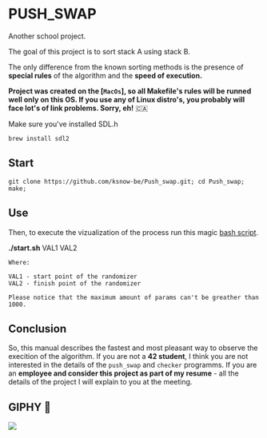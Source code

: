 # PUSH_SWAP

Another school project.

The goal of this project is to sort stack A using stack B.


The only difference from the known sorting methods is the presence of **special rules** of the algorithm and the **speed of execution.**

**Project was created on the [`MacOs`], so all Makefile's rules will be runned well only on this OS. 
If you use any of Linux distro's, you probably will face lot's of link problems. Sorry, eh!**  🇨🇦 

Make sure you've installed SDL.h
```
brew install sdl2
```
## Start
```
git clone https://github.com/ksnow-be/Push_swap.git; cd Push_swap; make;
```
## Use

Then, to execute the vizualization of the process run this magic [bash script](start.sh).

**./start.sh** VAL1 VAL2
  
```
Where:

VAL1 - start point of the randomizer
VAL2 - finish point of the randomizer

Please notice that the maximum amount of params can't be greather than 1000.
```
## Conclusion

So, this manual describes the fastest and most pleasant way to observe the execition of the algorithm.
If you are not a **42 student**, I think you are not interested in the details of the `push_swap` and `checker` programms.
If you are an **employee and consider this project as part of my resume** - all the details of the project I will explain to you at the meeting.


## GIPHY  🐥
![](https://media.giphy.com/media/pcJQJibaViuyx8EyQV/giphy.gif)
